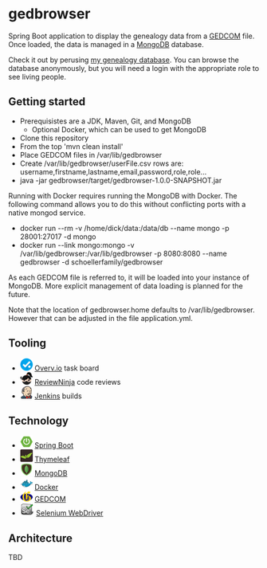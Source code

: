 # gedbrowser

Spring Boot application to display the genealogy data from a [GEDCOM](http://wiki-en.genealogy.net/GEDCOM) file. Once loaded, the data is managed in a [MongoDB](https://www.mongodb.org/) database.

Check it out by perusing [my genealogy database](http://www.schoellerfamily.org/gedbrowser/surnames?db=schoeller). You can browse the database anonymously, but you will need a login with the appropriate role to see living people.

## Getting started

* Prerequisistes are a JDK, Maven, Git, and MongoDB
  * Optional Docker, which can be used to get MongoDB
* Clone this repository
* From the top 'mvn clean install'
* Place GEDCOM files in /var/lib/gedbrowser
* Create /var/lib/gedbrowser/userFile.csv rows are: username,firstname,lastname,email,password,role,role...
* java -jar gedbrowser/target/gedbrowser-1.0.0-SNAPSHOT.jar

Running with Docker requires running the MongoDB with Docker. The following command allows you to do this without conflicting ports with a native mongod service.

* docker run --rm -v /home/dick/data:/data/db --name mongo -p 28001:27017 -d mongo
* docker run --link mongo:mongo -v /var/lib/gedbrowser:/var/lib/gedbrowser -p 8080:8080 --name gedbrowser -d schoellerfamily/gedbrowser

As each GEDCOM file is referred to, it will be loaded into your instance of MongoDB. More explicit management
of data loading is planned for the future.

Note that the location of gedbrowser.home defaults to /var/lib/gedbrowser. However that can be adjusted in
the file application.yml.

## Tooling

* ![](overvio.png) [Overv.io](https://overv.io/workspace/dickschoeller/comfortable-seahorse/board/) task board
* ![](reviewninja-25.png) [ReviewNinja](https://app.review.ninja/dickschoeller/gedbrowser) code reviews
* ![](jenkins-25.png) [Jenkins](http://www.schoellerfamily.org/jenkins/) builds

## Technology

* ![](spring-boot-25.png) [Spring Boot](http://projects.spring.io/spring-boot/)
* ![](thymeleaf-25.png) [Thymeleaf](http://www.thymeleaf.org/)
* ![](mongodb-25.png) [MongoDB](https://www.mongodb.org/)
* ![](docker-25.png) [Docker](https://www.docker.com/)
* ![](genealogy-net-25.png) [GEDCOM](http://wiki-en.genealogy.net/GEDCOM)
* ![](selenium-25.png) [Selenium WebDriver](http://www.seleniumhq.org/projects/webdriver/)

## Architecture

TBD
